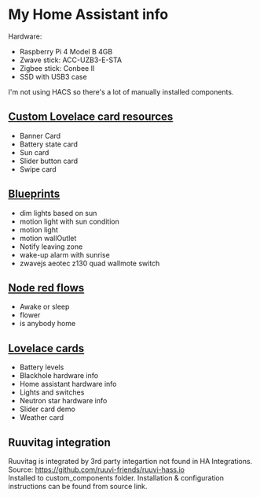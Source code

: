 # My Home Assistant info
Hardware:  
- Raspberry Pi 4 Model B 4GB
- Zwave stick:  ACC-UZB3-E-STA
- Zigbee stick: Conbee II
- SSD with USB3 case

I'm not using HACS so there's a lot of manually installed components.

## <a href='www/custom-lovelace/'> Custom Lovelace card resources  </a>
- Banner Card
- Battery state card
- Sun card
- Slider button card
- Swipe card

## <a href='blueprints/automation/homeassistant/'>Blueprints  </a>
- dim lights based on sun
- motion light with sun condition
- motion light
- motion wallOutlet
- Notify leaving zone
- wake-up alarm with sunrise
- zwavejs aeotec z130 quad wallmote switch

## <a href='Node-Red Flows/'>Node red flows  </a>
- Awake or sleep
- flower
- is anybody home


## <a href='Lovelace cards/'>Lovelace cards  </a>
- Battery levels
- Blackhole hardware info
- Home assistant hardware info
- Lights and switches
- Neutron star hardware info
- Slider card demo
- Weather card


## Ruuvitag integration
Ruuvitag is integrated by 3rd party integartion not found in HA Integrations.  
Source: https://github.com/ruuvi-friends/ruuvi-hass.io  
Installed to custom_components folder. Installation & configuration instructions can be found from source link.


